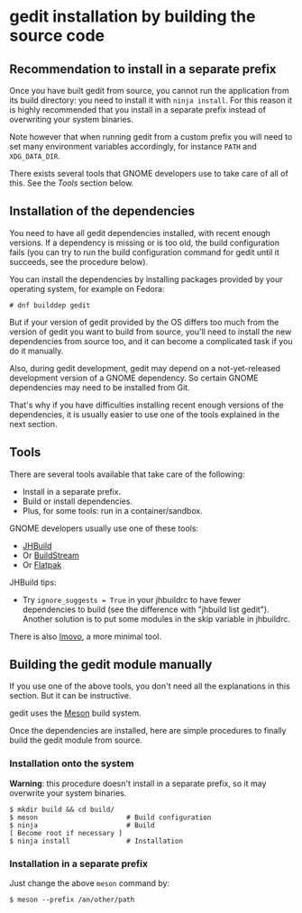 gedit installation by building the source code
==============================================

Recommendation to install in a separate prefix
----------------------------------------------

Once you have built gedit from source, you cannot run the application from its
build directory: you need to install it with `ninja install`. For this reason it
is highly recommended that you install in a separate prefix instead of
overwriting your system binaries.

Note however that when running gedit from a custom prefix you will need to set
many environment variables accordingly, for instance `PATH` and `XDG_DATA_DIR`.

There exists several tools that GNOME developers use to take care of all of
this. See the _Tools_ section below.

Installation of the dependencies
--------------------------------

You need to have all gedit dependencies installed, with recent enough versions.
If a dependency is missing or is too old, the build configuration fails (you can
try to run the build configuration command for gedit until it succeeds, see the
procedure below).

You can install the dependencies by installing packages provided by your
operating system, for example on Fedora:
```
# dnf builddep gedit
```

But if your version of gedit provided by the OS differs too much from the
version of gedit you want to build from source, you'll need to install the new
dependencies from source too, and it can become a complicated task if you do it
manually.

Also, during gedit development, gedit may depend on a not-yet-released
development version of a GNOME dependency. So certain GNOME dependencies may
need to be installed from Git.

That's why if you have difficulties installing recent enough versions of the
dependencies, it is usually easier to use one of the tools explained in the next
section.

Tools
-----

There are several tools available that take care of the following:
- Install in a separate prefix.
- Build or install dependencies.
- Plus, for some tools: run in a container/sandbox.

GNOME developers usually use one of these tools:
- [JHBuild](https://developer.gnome.org/jhbuild/unstable/)
- Or [BuildStream](https://buildstream.build/)
- Or [Flatpak](https://flatpak.org/)

JHBuild tips:
- Try `ignore_suggests = True` in your jhbuildrc to have fewer dependencies to
  build (see the difference with "jhbuild list gedit"). Another solution is to
  put some modules in the skip variable in jhbuildrc.

There is also [Imovo](https://github.com/gedit-technology/imovo), a more minimal
tool.

Building the gedit module manually
----------------------------------

If you use one of the above tools, you don't need all the explanations in this
section. But it can be instructive.

gedit uses the [Meson](https://mesonbuild.com/) build system.

Once the dependencies are installed, here are simple procedures to finally build
the gedit module from source.

### Installation onto the system

**Warning**: this procedure doesn't install in a separate prefix, so it may
overwrite your system binaries.

```
$ mkdir build && cd build/
$ meson                      # Build configuration
$ ninja                      # Build
[ Become root if necessary ]
$ ninja install              # Installation
```

### Installation in a separate prefix

Just change the above `meson` command by:
```
$ meson --prefix /an/other/path
```

